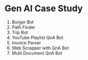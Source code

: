 # Gen AI Case Study

1. Burger Bot
2. Path Finder
3. Trip Bot
4. YouTube Playlist QnA Bot
5. Invoice Parser
6. Web Scrapper with QnA Bot
7. Multi Document QnA Bot
